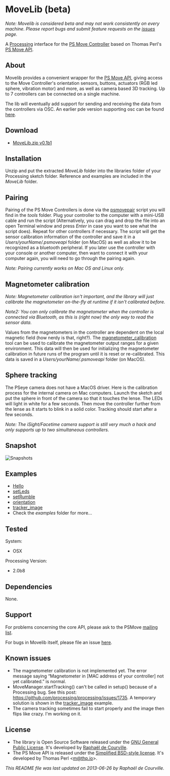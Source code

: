 # MoveLib (beta)

*Note: Movelib is considered beta and may not work consistently on every machine. Please report bugs and submit feature requests on the [issues](https://github.com/SableRaf/movelib/issues) page.*

A [Processing](http://processing.org/) interface for the [PS Move Controller](http://en.wikipedia.org/wiki/PlayStation_Move) based on Thomas Perl's [PS Move API](http://thp.io/2010/psmove/).

## About

Movelib provides a convenient wrapper for the [PS Move API](http://thp.io/2010/psmove/), giving access to the Move Controller's orientation sensors, buttons, actuators (RGB led sphere, vibration motor) and more, as well as camera based 3D tracking. Up to 7 controllers can be connected on a single machine.

The lib will eventually add support for sending and receiving the data from the controllers via OSC. An earlier pde version supporting osc can be found [here](https://github.com/SableRaf/MoveP5).

## Download

* [MoveLib.zip v0.1b1](http://s176381904.onlinehome.fr/processing/MoveLib/download/MoveLib.zip)

## Installation

Unzip and put the extracted *MoveLib* folder into the libraries folder of your Processing sketch folder. Reference and examples are included in the *MoveLib* folder.

## Pairing

Pairing of the PS Move Controllers is done via the [psmovepair](https://github.com/SableRaf/movelib/tree/master/MoveLib/tools) script you will find in the *tools* folder. Plug your controller to the computer with a mini-USB cable and run the script (Alternatively, you can drag and drop the file into an open Terminal window and press *Enter* in case you want to see what the script does). Repeat for other controllers if necessary. The script will get the sensor calibration information of the controller and save it in a *Users/yourName/.psmoveapi* folder (on MacOS) as well as allow it to be recognized as a bluetooth peripheral. If you later use the controller with your console or another computer, then want to connect it with your computer again, you will need to go through the pairing again.

*Note: Pairing currently works on Mac OS and Linux only.*

## Magnetometer calibration

*Note: Magnetometer calibration isn't important, and the library will just calibrate the magnetometer on-the-fly at runtime if it isn't calibrated before.*

*Note2: You can only calibrate the magnetometer when the controller is connected via Bluetooth, as this is (right now) the only way to read the sensor data.*

Values from the magnetometers in the controller are dependent on the local magnetic field (how nerdy is that, right?). The  [magnetometer_calibration](https://github.com/SableRaf/movelib/tree/master/MoveLib/tools) tool can be used to calibrate the magnetometer output ranges for a given environment. This data will then be used for initializing the magnetometer calibration in future runs of the program until it is reset or re-calibrated. This data is saved in a *Users/yourName/.psmoveapi* folder (on MacOS).


## Sphere tracking

The PSeye camera does not have a MacOS driver. Here is the calibration process for the internal camera on Mac computers. Launch the sketch and put the sphere in front of the camera so that it touches the lense. The LEDs will light in white for a few seconds. Then move the controller further from the lense as it starts to blink in a solid color. Tracking should start after a few seconds.

*Note: The iSight/Facetime camera support is still very much a hack and only supports up to two simultaneous controllers.*

## Snapshot

![Snapshots](https://raw.github.com/SableRaf/movelib/master/ressources/capture.png)

## Examples

* [Hello](https://github.com/SableRaf/movelib/tree/master/MoveLib/examples/Hello/Hello.pde)
* [setLeds](https://github.com/SableRaf/movelib/tree/master/MoveLib/examples/setLeds/setLeds.pde)
* [setRumble](https://github.com/SableRaf/movelib/tree/master/MoveLib/examples/setRumble/setRumble.pde)
* [orientation](https://github.com/SableRaf/movelib/tree/master/MoveLib/examples/orientation/orientation.pde)
* [tracker_image](https://github.com/SableRaf/movelib/tree/master/MoveLib/examples/tracker_image/tracker_image.pde)
* Check the *examples* folder for more...

## Tested

System:

* OSX

Processing Version:

* 2.0b8

## Dependencies

None.

## Support

For problems concerning the core API, please ask to the PSMove [mailing list](https://lists.ims.tuwien.ac.at/mailman/listinfo/psmove).

For bugs in Movelib itself, please file an issue [here](https://github.com/SableRaf/movelib/issues).

## Known issues

* The magnetometer calibration is not implemented yet. The error message saying “Magnetometer in [MAC address of your controller] not yet calibrated.” is normal.
* MoveManager.startTracking() can't be called in setup() because of a Processing bug. See this post: https://github.com/processing/processing/issues/1735. A temporary solution is shown in the [tracker_image](https://github.com/SableRaf/movelib/tree/master/MoveLib/examples/tracker_image/tracker_image.pde) example.
* The camera tracking sometimes fail to start properly and the image then flips like crazy. I'm working on it.

## License

* The library is Open Source Software released under the [GNU General Public License](https://raw.github.com/SableRaf/movelib/master/reference/LICENSE.txt). It's developed by [Raphaël de Courville](https://vimeo.com/sableraf/).
* The PS Move API is released under the [Simplified BSD-style license](https://raw.github.com/thp/psmoveapi/master/COPYING). It's developed by Thomas Perl <[m@thp.io](mailto:m@thp.io)>.

*This README file was last updated on 2013-06-26 by Raphaël de Courville.*